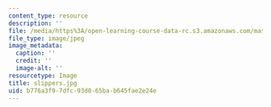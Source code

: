 ```yaml
---
content_type: resource
description: ''
file: /media/https%3A/open-learning-course-data-rc.s3.amazonaws.com/mas-962-special-topics-new-textiles-spring-2010/b776a3f97dfc93d065bab645fae2e24e_slippers.jpg
file_type: image/jpeg
image_metadata:
  caption: ''
  credit: ''
  image-alt: ''
resourcetype: Image
title: slippers.jpg
uid: b776a3f9-7dfc-93d0-65ba-b645fae2e24e
---
```

